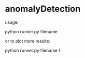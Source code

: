 # anomalyDetection

usage:

python runner.py filename

or to plot more results:

python runner.py filename 1  

